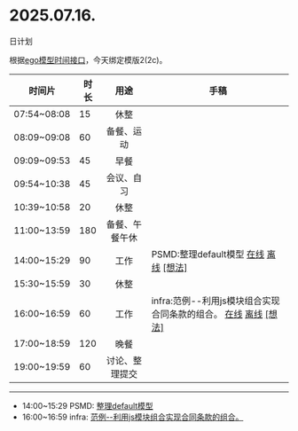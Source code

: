 # 2025.07.16.
日计划

根据[ego模型时间接口](https://gitee.com/hyg/blog/blob/master/timeflow.md)，今天绑定模版2(2c)。

| 时间片 | 时长 | 用途 | 手稿 |
| --- | --- | :---: | --- |
| 07:54~08:08 | 15 | 休整 |  |
| 08:09~09:08 | 60 | 备餐、运动 |  |
| 09:09~09:53 | 45 | 早餐 |  |
| 09:54~10:38 | 45 | 会议、自习 |  |
| 10:39~10:58 | 20 | 休整 |  |
| 11:00~13:59 | 180 | 备餐、午餐午休 |  |
| 14:00~15:29 | 90 | 工作 | PSMD:整理default模型 [在线](http://simp.ly/p/lsBYG9) [离线](../../draft/2025/20250716140000.md) <a href="mailto:huangyg@mars22.com?subject=关于2025.07.16.[PSMD:整理default模型]任务&body=日期: 20250716%0D%0A序号: 6%0D%0A手稿:../../draft/2025/20250716140000.md%0D%0A---请勿修改邮件主题及以上内容 从下一行开始写您的想法---%0D%0A">[想法]</a> |
| 15:30~15:59 | 30 | 休整 |  |
| 16:00~16:59 | 60 | 工作 | infra:范例--利用js模块组合实现合同条款的组合。 [在线](http://simp.ly/p/MpcbHD) [离线](../../draft/2025/20250716160000.md) <a href="mailto:huangyg@mars22.com?subject=关于2025.07.16.[infra:范例--利用js模块组合实现合同条款的组合。]任务&body=日期: 20250716%0D%0A序号: 8%0D%0A手稿:../../draft/2025/20250716160000.md%0D%0A---请勿修改邮件主题及以上内容 从下一行开始写您的想法---%0D%0A">[想法]</a> |
| 17:00~18:59 | 120 | 晚餐 |  |
| 19:00~19:59 | 60 | 讨论、整理提交 |  |

---

- 14:00~15:29	PSMD: [整理default模型](../../draft/2025/20250716.01.md)
- 16:00~16:59	infra: [范例--利用js模块组合实现合同条款的组合。](../../draft/2025/20250716.02.md)
